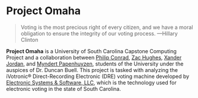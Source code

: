 # Project Omaha #

> Voting is the most precious right of every citizen, and we have a moral obligation to ensure the integrity of our voting process. &mdash;Hillary Clinton

**Project Omaha** is a University of South Carolina Capstone Computing Project and a collaboration between [Philip Conrad][philip-conrad], [Zac Hughes][zac-hughes], [Xander Jordan][xander-jordan], and [Myndert Papenhuyzen][myndert-papenhuyzen], students of the University under the auspices of Dr. Duncan Buell. This project is tasked with analyzing the iVotronic&reg; Direct-Recording Electronic (DRE) voting machine developed by [Electronic Systems & Software, LLC](http://essvote.com), which is the technology used for electronic voting in the state of South Carolina.

   [philip-conrad]: https://github.com/philipaconrad
   [zac-hughes]: https://github.com/hughesz93
   [xander-jordan]: https://github.com/xander-j
   [myndert-papenhuyzen]: https://github.com/Cyndaquazy
